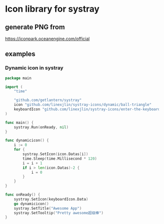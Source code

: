 # Icon library for systray

## generate PNG from 
https://iconpark.oceanengine.com/official


## examples

### Dynamic icon in systray
```go
package main

import (
	"time"

	"github.com/getlantern/systray"
	icon "github.com/linexjlin/systray-icons/dynamic/ball-triangle"
	keyboardIcon "github.com/linexjlin/systray-icons/enter-the-keyboard"
)

func main() {
	systray.Run(onReady, nil)
}

func dynamicicon() {
	i := 0
	for {
		systray.SetIcon(icon.Datas[i])
		time.Sleep(time.Millisecond * 120)
		i = i + 1
		if i > len(icon.Datas)-2 {
			i = 0
		}
	}
}

func onReady() {
	systray.SetIcon(keyboardIcon.Data)
	go dynamicicon()
	systray.SetTitle("Awesome App")
	systray.SetTooltip("Pretty awesome超级棒")
}
```
